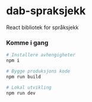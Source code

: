 # dab-spraksjekk

React bibliotek for språksjekk

### Komme i gang

```sh
# Installere avhengigheter
npm i

# Bygge produksjons kode
npm run build

# Lokal utvikling
npm run dev
```